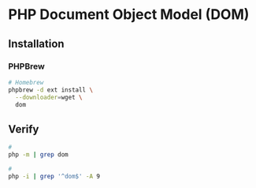 # PHP Document Object Model (DOM)

## Installation

### PHPBrew

```sh
# Homebrew
phpbrew -d ext install \
  --downloader=wget \
  dom
```

## Verify

```sh
#
php -m | grep dom

#
php -i | grep '^dom$' -A 9
```

